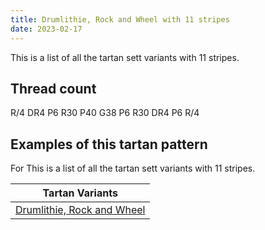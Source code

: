```yaml
---
title: Drumlithie, Rock and Wheel with 11 stripes
date: 2023-02-17
---
```

This is a list of all the tartan sett variants with 11 stripes.

## Thread count
R/4 DR4 P6 R30 P40 G38 P6 R30 DR4 P6 R/4

## Examples of this tartan pattern
For This is a list of all the tartan sett variants with 11 stripes.

| Tartan Variants |
|---------------|
| [Drumlithie, Rock and Wheel](/variants/r/4/dr4/p6/r30/p40/g38/p6/r30/dr4/p6/r/4-dr800000-g008000-p800080-rc00000/)||
